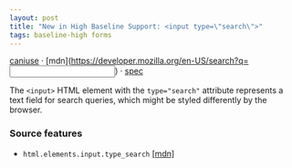 ```yaml
---
layout: post
title: "New in High Baseline Support: <input type=\"search\">"
tags: baseline-high forms
---
```


[caniuse](https://caniuse.com/?search=search-input-type) · [mdn](https://developer.mozilla.org/en-US/search?q=<input type="search">) · [spec](https://html.spec.whatwg.org/multipage/input.html#text-(type=text)-state-and-search-state-(type=search))

The `<input>` HTML element with the `type="search"` attribute represents a text field for search queries, which might be styled differently by the browser.

### Source features

- ``html.elements.input.type_search`` [[mdn]](https://developer.mozilla.org/en-US/search?q=html.elements.input.type_search)
